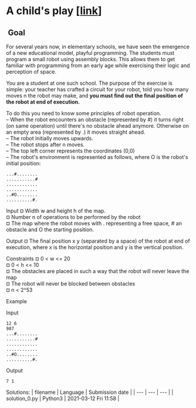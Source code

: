 # A child's play \[[link](https://www.codingame.com/training/easy/a-childs-play)\]


 Goal
-----


For several years now, in elementary schools, we have seen the emergence of a new educational model, playful programming. The students must program a small robot using assembly blocks. This allows them to get familiar with programming from an early age while exercising their logic and perception of space.  
  
You are a student at one such school. The purpose of the exercise is simple: your teacher has crafted a circuit for your robot, told you how many moves n the robot may make, and **you must find out the final position of the robot at end of execution.**  
  
To do this you need to know some principles of robot operation.  
– When the robot encounters an obstacle (represented by #) it turns right (on same operation) until there's no obstacle ahead anymore. Otherwise on an empty area (represented by .) it moves straight ahead.  
– The robot initially moves upwards.  
– The robot stops after n moves.  
– The top left corner represents the coordinates (0,0)  
– The robot's environment is represented as follows, where O is the robot's initial position:  

```
...#........  
...........#  
............  
............  
..#O........  
..........#.
```




Input
¤ Width w and height h of the map.  
¤ Number n of operations to be performed by the robot  
¤ The map where the robot moves with . representing a free space, # an obstacle and O the starting position.


Output
¤ The final position x y (separated by a space) of the robot at end of execution, where x is the horizontal position and y is the vertical position.


Constraints
¤ 0 < w <= 20  
¤ 0 < h <= 10  
¤ The obstacles are placed in such a way that the robot will never leave the map   
¤ The robot will never be blocked between obstacles  
¤ n < 2^53


Example


Input

```
12 6
987
...#........
...........#
............
............
..#O........
..........#.
```



Output

```
7 1
```





Solutions:
| filename | Language | Submission date |
| --- | --- | --- |
| solution_0.py | Python3 | 2021-03-12 Fri 11:58 |
